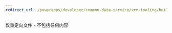 ```yaml
---
redirect_url: /powerapps/developer/common-data-service/xrm-tooling/build-windows-client-applications-xrm-tools.md
---
```

仅重定向文件 - 不包括任何内容